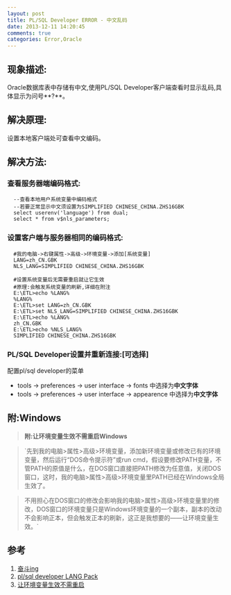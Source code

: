 ```yaml
---
layout: post
title: PL/SQL Developer ERROR - 中文乱码
date: 2013-12-11 14:20:45
comments: true
categories: Error,Oracle
---
```

## 现象描述:

   Oracle数据库表中存储有中文,使用PL/SQL Developer客户端查看时显示乱码,具体显示为问号**?**。


## 解决原理:

   设置本地客户端处可查看中文编码。

## 解决方法:

### **查看服务器端编码格式:**

      --查看本地用户系统变量中编码格式
      --若要正常显示中文须设置为SIMPLIFIED CHINESE_CHINA.ZHS16GBK
      select userenv('language') from dual;
      select * from v$nls_parameters; 

  
### **设置客户端与服务器相同的编码格式:**

      #我的电脑->右键属性->高级->环境变量->添加[系统变量]
      LANG=zh_CN.GBK
      NLS_LANG=SIMPLIFIED CHINESE_CHINA.ZHS16GBK
    
      #设置系统变量后无需要重启就让它生效
      #原理:会触发系统变量的刷新,详细在附注
      E:\ETL>echo %LANG%
      %LANG%
      E:\ETL>set LANG=zh_CN.GBK
      E:\ETL>set NLS_LANG=SIMPLIFIED CHINESE_CHINA.ZHS16GBK
      E:\ETL>echo %LANG%
      zh_CN.GBK
      E:\ETL>echo %NLS_LANG%
      SIMPLIFIED CHINESE_CHINA.ZHS16GBK


### PL/SQL Developer设置并重新连接:[可选择]
   
   配置pl/sql developer的菜单

   + tools -> preferences -> user interface -> fonts      中选择为**中文字体**
   + tools -> preferences -> user interface -> appearence 中选择为**中文字体**


## 附:Windows

> **附:让环境变量生效不需重启Windows**

>`先到我的电脑>属性>高级>环境变量，添加新环境变量或修改已有的环境变量，然后运行“DOS命令提示符”或run cmd，假设要修改PATH变量，不管PATH的原值是什么，在DOS窗口直接把PATH修改为任意值，关闭DOS窗口，这时，我的电脑>属性>高级>环境变量里PATH已经在Windows全局生效了。

> 不用担心在DOS窗口的修改会影响我的电脑>属性>高级>环境变量里的修改，DOS窗口的环境变量只是Windows环境变量的一个副本，副本的改动不会影响正本，但会触发正本的刷新，这正是我想要的——让环境变量生效。`


## 参考

1. [奋斗ing](http://dw008.blog.51cto.com/2050259/934741)
2. [pl/sql developer LANG Pack](http://www.allroundautomations.com/plsqldevlang/90/index.html)
3. [让环境变量生效不需重启](http://blog.goods-pro.com/146/%E8%AE%A9%E7%8E%AF%E5%A2%83%E5%8F%98%E9%87%8F%E7%94%9F%E6%95%88%E4%B8%8D%E9%9C%80%E9%87%8D%E5%90%AFwindows/)
